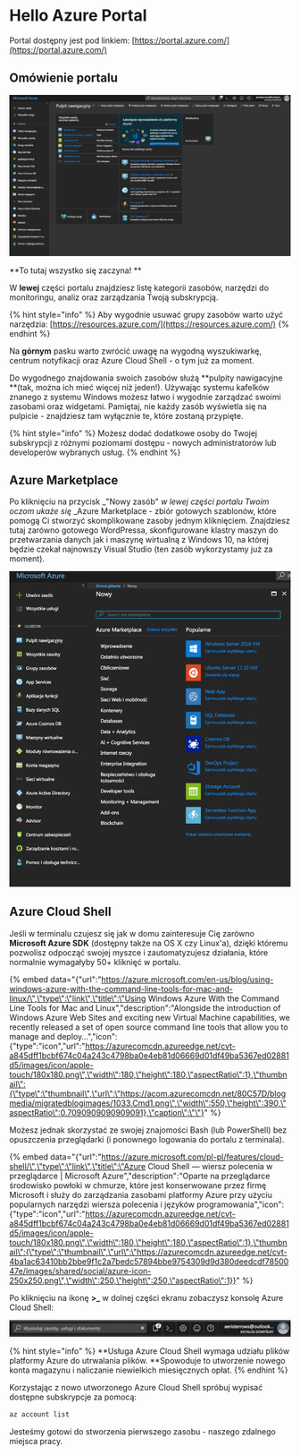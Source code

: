 # Hello Azure Portal

Portal dostępny jest pod linkiem: [https://portal.azure.com/](https://portal.azure.com/)

## Omówienie portalu

![Pulpit nawigacyjny Azure](.gitbook/assets/image%20%282%29.png)

**To tutaj wszystko się zaczyna! **

W **lewej** części portalu znajdziesz listę kategorii zasobów, narzędzi do monitoringu, analiz oraz zarządzania Twoją subskrypcją. 

{% hint style="info" %}
Aby wygodnie usuwać grupy zasobów warto użyć narzędzia: [https://resources.azure.com/](https://resources.azure.com/)
{% endhint %}

Na **górnym** pasku warto zwrócić uwagę na wygodną wyszukiwarkę, centrum notyfikacji oraz Azure Cloud Shell - o tym już za moment.

Do wygodnego znajdowania swoich zasobów służą **pulpity nawigacyjne **\(tak, można ich mieć więcej niż jeden!\). Używając systemu kafelków znanego z systemu Windows możesz łatwo i wygodnie zarządzać swoimi zasobami oraz widgetami. Pamiętaj, nie każdy zasób wyświetla się na pulpicie - znajdziesz tam wyłącznie te, które zostaną przypięte.

{% hint style="info" %}
Możesz dodać dodatkowe osoby do Twojej subskrypcji z różnymi poziomami dostępu - nowych administratorów  lub developerów wybranych usług.
{% endhint %}

## Azure Marketplace

Po kliknięciu na przycisk _"Nowy zasób" _w lewej części portalu Twoim oczom ukaże się_ _Azure Marketplace - zbiór gotowych szablonów, które pomogą Ci stworzyć skomplikowane zasoby jednym kliknięciem. Znajdziesz tutaj zarówno gotowego WordPressa, skonfigurowane klastry maszyn do przetwarzania danych jak i maszynę wirtualną z Windows 10, na której będzie czekał najnowszy Visual Studio \(ten zasób wykorzystamy już za moment\).

![](.gitbook/assets/image%20%284%29.png)

## Azure Cloud Shell

Jeśli w terminalu czujesz się jak w domu zainteresuje Cię zarówno **Microsoft Azure SDK** \(dostępny także na OS X czy Linux'a\), dzięki któremu pozwolisz odpocząć swojej myszce i zautomatyzujesz działania, które normalnie wymagałyby 50+ kliknięć w portalu.

{% embed data="{\"url\":\"https://azure.microsoft.com/en-us/blog/using-windows-azure-with-the-command-line-tools-for-mac-and-linux/\",\"type\":\"link\",\"title\":\"Using Windows Azure With the Command Line Tools for Mac and Linux\",\"description\":\"Alongside the introduction of Windows Azure Web Sites and exciting new Virtual Machine capabilities, we recently released a set of open source command line tools that allow you to manage and deploy…\",\"icon\":{\"type\":\"icon\",\"url\":\"https://azurecomcdn.azureedge.net/cvt-a845dff1bcbf674c04a243c4798ba0e4eb81d06669d01df49ba5367ed02881d5/images/icon/apple-touch/180x180.png\",\"width\":180,\"height\":180,\"aspectRatio\":1},\"thumbnail\":{\"type\":\"thumbnail\",\"url\":\"https://acom.azurecomcdn.net/80C57D/blogmedia/migratedblogimages/1033.Cmd1.png\",\"width\":550,\"height\":390,\"aspectRatio\":0.7090909090909091},\"caption\":\"\"}" %}

Możesz jednak skorzystać ze swojej znajomości Bash \(lub PowerShell\) bez opuszczenia przeglądarki \(i ponownego logowania do portalu z terminala\). 

{% embed data="{\"url\":\"https://azure.microsoft.com/pl-pl/features/cloud-shell/\",\"type\":\"link\",\"title\":\"Azure Cloud Shell — wiersz polecenia w przeglądarce \| Microsoft Azure\",\"description\":\"Oparte na przeglądarce środowisko powłoki w chmurze, które jest konserwowane przez firmę Microsoft i służy do zarządzania zasobami platformy Azure przy użyciu popularnych narzędzi wiersza polecenia i języków programowania\",\"icon\":{\"type\":\"icon\",\"url\":\"https://azurecomcdn.azureedge.net/cvt-a845dff1bcbf674c04a243c4798ba0e4eb81d06669d01df49ba5367ed02881d5/images/icon/apple-touch/180x180.png\",\"width\":180,\"height\":180,\"aspectRatio\":1},\"thumbnail\":{\"type\":\"thumbnail\",\"url\":\"https://azurecomcdn.azureedge.net/cvt-4ba1ac63410bb2bbe9f1c2a7bedc57894bbe9754309d9d380deedcdf7850047e/images/shared/social/azure-icon-250x250.png\",\"width\":250,\"height\":250,\"aspectRatio\":1}}" %}

Po kliknięciu na ikonę **&gt;\_** w dolnej części ekranu zobaczysz konsolę Azure Cloud Shell:

![Kliknij ikonę &amp;gt;\_](.gitbook/assets/image%20%289%29.png)

{% hint style="info" %}
**Usługa Azure Cloud Shell wymaga udziału plików platformy Azure do utrwalania plików. **Spowoduje to utworzenie nowego konta magazynu i naliczanie niewielkich miesięcznych opłat.
{% endhint %}

Korzystając z nowo utworzonego Azure Cloud Shell spróbuj wypisać dostępne subskrypcje za pomocą:

```bash
az account list
```

Jesteśmy gotowi do stworzenia pierwszego zasobu - naszego zdalnego miejsca pracy.

